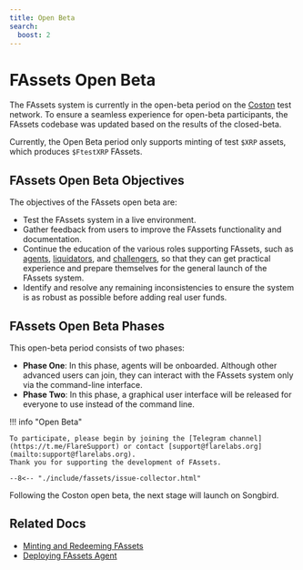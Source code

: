 ```yaml
---
title: Open Beta
search:
  boost: 2
---
```


# FAssets Open Beta

The FAssets system is currently in the open-beta period on the [Coston](../flare.md#flare-networks) test network.
To ensure a seamless experience for open-beta participants, the FAssets codebase was updated based on the results of the closed-beta.

Currently, the Open Beta period only supports minting of test `$XRP` assets, which produces `$FtestXRP` FAssets.

## FAssets Open Beta Objectives

The objectives of the FAssets open beta are:

* Test the FAssets system in a live environment.
* Gather feedback from users to improve the FAssets functionality and documentation.
* Continue the education of the various roles supporting FAssets, such as [agents](../../tech/fassets/index.md#agents), [liquidators](../../tech/fassets/index.md#liquidators), and [challengers](../../tech/fassets/index.md#challengers), so that they can get practical experience and prepare themselves for the general launch of the FAssets system.
* Identify and resolve any remaining inconsistencies to ensure the system is as robust as possible before adding real user funds.

## FAssets Open Beta Phases

This open-beta period consists of two phases:

* **Phase One**: In this phase, agents will be onboarded.
Although other advanced users can join, they can interact with the FAssets system only via the command-line interface.
* **Phase Two**: In this phase, a graphical user interface will be released for everyone to use instead of the command line.

!!! info "Open Beta"

    To participate, please begin by joining the [Telegram channel](https://t.me/FlareSupport) or contact [support@flarelabs.org](mailto:support@flarelabs.org).
    Thank you for supporting the development of FAssets.

    --8<-- "./include/fassets/issue-collector.html"

Following the Coston open beta, the next stage will launch on Songbird.

## Related Docs

* [Minting and Redeeming FAssets](../../user/fassets/minting-redeeming.md)
* [Deploying FAssets Agent](../../infra/fassets/agent.md)
